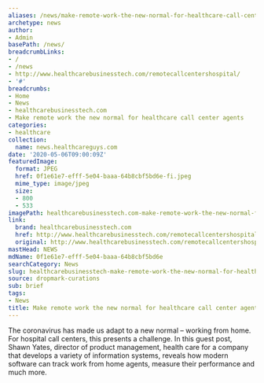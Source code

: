 ```yaml
---
aliases: /news/make-remote-work-the-new-normal-for-healthcare-call-center-agents
archetype: news
author:
- Admin
basePath: /news/
breadcrumbLinks:
- /
- /news
- http://www.healthcarebusinesstech.com/remotecallcentershospital/
- '#'
breadcrumbs:
- Home
- News
- healthcarebusinesstech.com
- Make remote work the new normal for healthcare call center agents
categories:
- healthcare
collection:
  name: news.healthcareguys.com
date: '2020-05-06T09:00:09Z'
featuredImage:
  format: JPEG
  href: 0f1e61e7-efff-5e04-baaa-64b8cbf5bd6e-fi.jpeg
  mime_type: image/jpeg
  size:
  - 800
  - 533
imagePath: healthcarebusinesstech.com-make-remote-work-the-new-normal-for-healthcare-call-center-agents
link:
  brand: healthcarebusinesstech.com
  href: http://www.healthcarebusinesstech.com/remotecallcentershospital/
  original: http://www.healthcarebusinesstech.com/remotecallcentershospital/
mastHead: NEWS
mdName: 0f1e61e7-efff-5e04-baaa-64b8cbf5bd6e
searchCategory: News
slug: healthcarebusinesstech-make-remote-work-the-new-normal-for-healthcare-call-center-agents
source: dropmark-curations
sub: brief
tags:
- News
title: Make remote work the new normal for healthcare call center agents
---
```


The coronavirus has made us adapt to a new normal – working from home. For hospital call centers, this presents a challenge. In this guest post, Shawn Yates, director of product management, health care for a company that develops a variety of information systems, reveals how modern software can track work from home agents, measure their performance and much more.